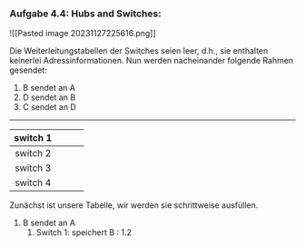  ### Aufgabe 4.4: Hubs and Switches:

![[Pasted image 20231127225616.png]]

Die Weiterleitungstabellen der Switches seien leer, d.h., sie enthalten keinerlei Adressinformationen.
Nun werden nacheinander folgende Rahmen gesendet:

1. B sendet an A
2. D sendet an B
3. C sendet an D

---

| switch 1 |     |     |     |
|:--------:| :---: | :---: | :---: |
| switch 2 |     |     |     |
| switch 3 |     |     |     |
| switch 4 |     |     |     |
Zunächst ist unsere Tabelle, wir werden sie schrittweise ausfüllen.

1. B sendet an A
	1. Switch 1: speichert B : 1.2